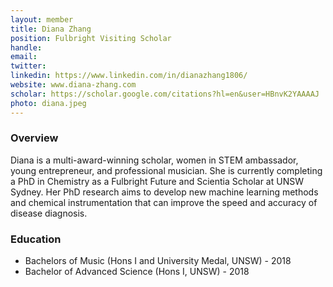 ```yaml
---
layout: member
title: Diana Zhang
position: Fulbright Visiting Scholar
handle: 
email: 
twitter:
linkedin: https://www.linkedin.com/in/dianazhang1806/
website: www.diana-zhang.com
scholar: https://scholar.google.com/citations?hl=en&user=HBnvK2YAAAAJ
photo: diana.jpeg
---
```


### Overview
Diana is a multi-award-winning scholar, women in STEM ambassador, young entrepreneur, and professional musician. 
She is currently completing a PhD in Chemistry as a Fulbright Future and Scientia Scholar at UNSW Sydney. 
Her PhD research aims to develop new machine learning methods and chemical instrumentation that can improve the speed and accuracy of disease diagnosis.

### Education
- Bachelors of Music (Hons I and University Medal, UNSW) - 2018
- Bachelor of Advanced Science (Hons I, UNSW) - 2018
